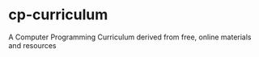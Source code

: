 # cp-curriculum
A Computer Programming Curriculum derived from free, online materials and resources
